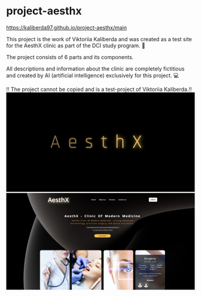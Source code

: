 # project-aesthx
https://kaliberda97.github.io/project-aesthx/main

This project is the work of Viktoriia Kaliberda and was created as a test site for the AesthX clinic as part of the DCI study program. :seedling:

The project consists of 6 parts and its components.

All descriptions and information about the clinic are completely fictitious and created by AI (artificial intelligence) exclusively for this project. :computer:

:bangbang: The project cannot be copied and is a test-project of Viktoriia Kaliberda.:bangbang:
![start page ](./image/main.png)
![first page ](./image/basic.png)